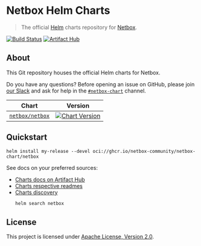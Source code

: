 # Netbox Helm Charts

> The official [Helm](https://helm.sh) charts repository for [Netbox](https://netbox.dev).

[![Build Status](https://github.com/netbox-community/netbox-chart/actions/workflows/ci.yml/badge.svg)](https://github.com/netbox-community/netbox-chart/actions/workflows/ci.yml)
[![Artifact Hub](https://img.shields.io/endpoint?url=https://artifacthub.io/badge/repository/netbox)](https://artifacthub.io/packages/search?repo=netbox)

## About

This Git repository houses the official Helm charts for Netbox.

Do you have any questions?
Before opening an issue on GitHub, please join [our Slack](https://join.slack.com/t/netdev-community/shared_invite/zt-mtts8g0n-Sm6Wutn62q_M4OdsaIycrQ)
and ask for help in the [`#netbox-chart`](https://netdev-community.slack.com/archives/C01Q6B100R2) channel.

|               Chart               |                                                                                                           Version                                                                                                            |
| :-------------------------------: | :--------------------------------------------------------------------------------------------------------------------------------------------------------------------------------------------------------------------------: |
| [`netbox/netbox`](charts/netbox/) | [![Chart Version](https://img.shields.io/badge/dynamic/json?label=netbox&query=version&url=https%3A%2F%2Fartifacthub.io%2Fapi%2Fv1%2Fpackages%2Fhelm%2Fnetbox%2Fnetbox)](https://artifacthub.io/packages/helm/netbox/netbox) |

## Quickstart

```shell
helm install my-release --devel oci://ghcr.io/netbox-community/netbox-chart/netbox
```

See docs on your preferred sources:

- [Charts docs on Artifact Hub](https://artifacthub.io/packages/search?org=netbox)
- [Charts respective readmes](charts)
- [Charts discovery](https://helm.sh/docs/helm/helm_search/)
  ```sh
  helm search netbox
  ```

## License

This project is licensed under [Apache License, Version 2.0](LICENSE).
